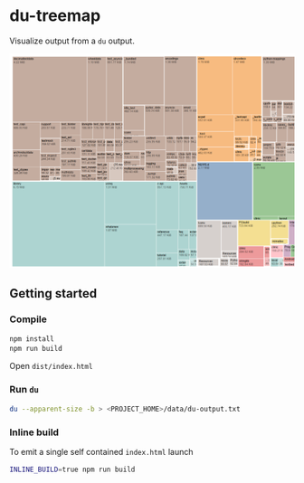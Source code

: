 du-treemap
==========

Visualize output from a `du` output.

![screenshot](doc/screenshot.png)

Getting started
---------------


### Compile

``` bash
npm install
npm run build
```

Open `dist/index.html`


### Run `du`

``` bash
du --apparent-size -b > <PROJECT_HOME>/data/du-output.txt
```

### Inline build

To emit a single self contained `index.html` launch

``` bash
INLINE_BUILD=true npm run build
```
